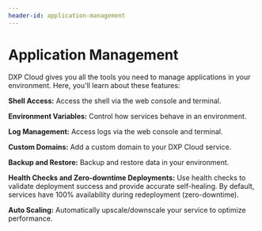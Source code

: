 ```yaml
---
header-id: application-management
---
```


# Application Management

DXP Cloud gives you all the tools you need to manage applications in your
environment. Here, you'll learn about these features:

**Shell Access:** Access the shell via the web console and terminal.

**Environment Variables:** Control how services behave in an environment.

**Log Management:** Access logs via the web console and terminal.

**Custom Domains:** Add a custom domain to your DXP Cloud service.

**Backup and Restore:** Backup and restore data in your environment.

**Health Checks and Zero-downtime Deployments:** Use health checks to validate
deployment success and provide accurate self-healing. By default, services have
100% availability during redeployment (zero-downtime). 

**Auto Scaling:** Automatically upscale/downscale your service to optimize
performance. 
